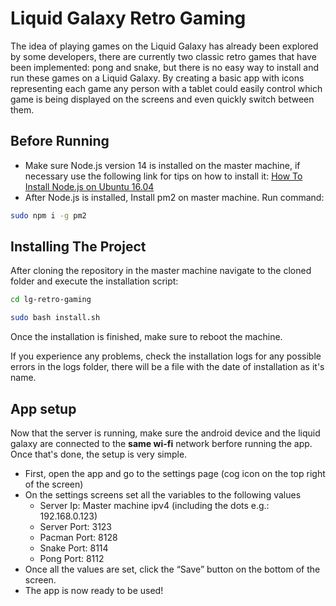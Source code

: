 # Liquid Galaxy Retro Gaming

The idea of playing games on the Liquid Galaxy has already been explored by some developers, there are currently two classic retro games that have been implemented: pong and snake, but there is no easy way to install and run these games on a Liquid Galaxy. By creating a basic app with icons representing each game any person with a tablet could easily control which game is being displayed on the screens and even quickly switch between them.

## Before Running
- Make sure Node.js version 14 is installed on the master machine, if necessary use the following link for tips on how to install it:
[How To Install Node.js on Ubuntu 16.04](https://tecadmin.net/install-latest-nodejs-npm-on-ubuntu/)
- After Node.js is installed, Install pm2 on master machine. Run command:
```bash
sudo npm i -g pm2
```

## Installing The Project
After cloning the repository in the master machine navigate to the cloned folder and execute the installation script:
```bash
cd lg-retro-gaming

sudo bash install.sh
```

Once the installation is finished, make sure to reboot the machine.

If you experience any problems, check the installation logs for any possible errors in the logs folder, there will be a file with the date of installation as it's name.

## App setup
Now that the server is running, make sure the android device and the liquid galaxy are connected to the **same wi-fi** network berfore running the app. Once that's done, the setup is very simple.
- First, open the app and go to the settings page (cog icon on the top right of the screen)
- On the settings screens set all the variables to the following values
    - Server Ip: Master machine ipv4 (including the dots e.g.: 192.168.0.123)
    - Server Port: 3123
    - Pacman Port: 8128
    - Snake Port: 8114
    - Pong Port: 8112
- Once all the values are set, click the “Save” button on the bottom of the screen.
- The app is now ready to be used!
